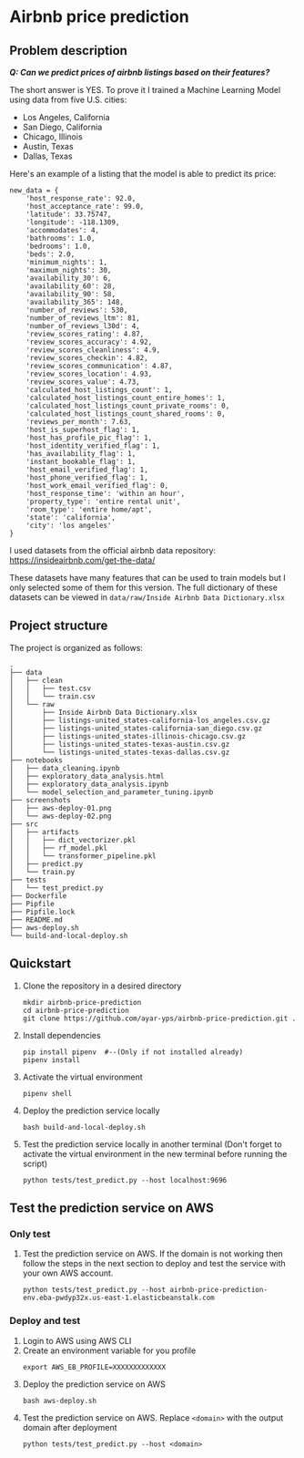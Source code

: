 # Airbnb price prediction

## Problem description

___Q: Can we predict prices of airbnb listings based on their features?___

The short answer is YES. To prove it I trained a Machine Learning Model using data from five U.S. cities:
- Los Angeles, California
- San Diego, California
- Chicago, Illinois
- Austin, Texas
- Dallas, Texas 

Here's an example of a listing that the model is able to predict its price:
```
new_data = {
    'host_response_rate': 92.0,
    'host_acceptance_rate': 99.0,
    'latitude': 33.75747,
    'longitude': -118.1309,
    'accommodates': 4,
    'bathrooms': 1.0,
    'bedrooms': 1.0,
    'beds': 2.0,
    'minimum_nights': 1,
    'maximum_nights': 30,
    'availability_30': 6,
    'availability_60': 28,
    'availability_90': 58,
    'availability_365': 148,
    'number_of_reviews': 530,
    'number_of_reviews_ltm': 81,
    'number_of_reviews_l30d': 4,
    'review_scores_rating': 4.87,
    'review_scores_accuracy': 4.92,
    'review_scores_cleanliness': 4.9,
    'review_scores_checkin': 4.82,
    'review_scores_communication': 4.87,
    'review_scores_location': 4.93,
    'review_scores_value': 4.73,
    'calculated_host_listings_count': 1,
    'calculated_host_listings_count_entire_homes': 1,
    'calculated_host_listings_count_private_rooms': 0,
    'calculated_host_listings_count_shared_rooms': 0,
    'reviews_per_month': 7.63,
    'host_is_superhost_flag': 1,
    'host_has_profile_pic_flag': 1,
    'host_identity_verified_flag': 1,
    'has_availability_flag': 1,
    'instant_bookable_flag': 1,
    'host_email_verified_flag': 1,
    'host_phone_verified_flag': 1,
    'host_work_email_verified_flag': 0,
    'host_response_time': 'within an hour',
    'property_type': 'entire rental unit',
    'room_type': 'entire home/apt',
    'state': 'california',
    'city': 'los angeles'
}
```
I used datasets from the official airbnb data repository: https://insideairbnb.com/get-the-data/

These datasets have many features that can be used to train models but I only selected some of them for this version. The full dictionary of these datasets can be viewed in `data/raw/Inside Airbnb Data Dictionary.xlsx`

## Project structure

The project is organized as follows:

```
.
├── data
│   ├── clean
│   │   ├── test.csv
│   │   └── train.csv
│   └── raw
│       ├── Inside Airbnb Data Dictionary.xlsx
│       ├── listings-united_states-california-los_angeles.csv.gz
│       ├── listings-united_states-california-san_diego.csv.gz
│       ├── listings-united_states-illinois-chicago.csv.gz
│       ├── listings-united_states-texas-austin.csv.gz
│       └── listings-united_states-texas-dallas.csv.gz
├── notebooks
│   ├── data_cleaning.ipynb
│   ├── exploratory_data_analysis.html
│   ├── exploratory_data_analysis.ipynb
│   └── model_selection_and_parameter_tuning.ipynb
├── screenshots
│   ├── aws-deploy-01.png
│   └── aws-deploy-02.png
├── src
│   ├── artifacts
│   │   ├── dict_vectorizer.pkl
│   │   ├── rf_model.pkl
│   │   └── transformer_pipeline.pkl
│   ├── predict.py
│   └── train.py
├── tests
│   └── test_predict.py
├── Dockerfile
├── Pipfile
├── Pipfile.lock
├── README.md
├── aws-deploy.sh
└── build-and-local-deploy.sh
```

## Quickstart

1. Clone the repository in a desired directory
    ```
    mkdir airbnb-price-prediction
    cd airbnb-price-prediction
    git clone https://github.com/ayar-yps/airbnb-price-prediction.git .
    ```
1. Install dependencies
    ```
    pip install pipenv  #--(Only if not installed already)
    pipenv install
    ```
1. Activate the virtual environment
    ```
    pipenv shell
    ```
1. Deploy the prediction service locally
    ```
    bash build-and-local-deploy.sh
    ```
1. Test the prediction service locally in another terminal (Don't forget to activate the virtual environment in the new terminal before running the script)
    ```
    python tests/test_predict.py --host localhost:9696
    ```

## Test the prediction service on AWS

### Only test
1. Test the prediction service on AWS. If the domain is not working then follow the steps in the next section to deploy and test the service with your own AWS account.
    ```
    python tests/test_predict.py --host airbnb-price-prediction-env.eba-pwdyp32x.us-east-1.elasticbeanstalk.com
    ```

### Deploy and test

1. Login to AWS using AWS CLI
1. Create an environment variable for you profile
    ```
    export AWS_EB_PROFILE=XXXXXXXXXXXXX
    ```
1. Deploy the prediction service on AWS
    ```
    bash aws-deploy.sh
    ```
1. Test the prediction service on AWS. Replace `<domain>` with the output domain after deployment
    ```
    python tests/test_predict.py --host <domain>
    ```

